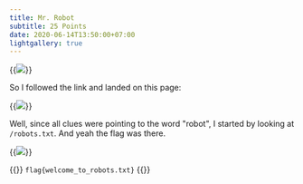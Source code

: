 ```yaml
---
title: Mr. Robot
subtitle: 25 Points
date: 2020-06-14T13:50:00+07:00
lightgallery: true
---
```


{{<image src="images/brief.png" caption="Brief">}}

So I followed the link and landed on this page:

{{<image src="images/landing-page.png" caption="Mr. Robot">}}

Well, since all clues were pointing to the word "robot", I started by looking at `/robots.txt`. And yeah the flag was there.

{{<image src="images/robotstxt.png" caption="`robots.txt`">}}

{{<admonition success Flag>}}
`flag{welcome_to_robots.txt}`
{{</admonition>}}
